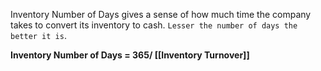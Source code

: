 Inventory Number of Days gives a sense of how much time the company takes to 
convert its inventory to cash. `Lesser the number of days the better it is`. 

**Inventory Number of Days = 365/ [[Inventory Turnover]]**